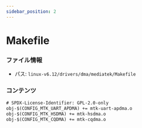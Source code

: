 ```yaml
---
sidebar_position: 2
---
```

# Makefile

### ファイル情報

- パス: `linux-v6.12/drivers/dma/mediatek/Makefile`

### コンテンツ

```txt
# SPDX-License-Identifier: GPL-2.0-only
obj-$(CONFIG_MTK_UART_APDMA) += mtk-uart-apdma.o
obj-$(CONFIG_MTK_HSDMA) += mtk-hsdma.o
obj-$(CONFIG_MTK_CQDMA) += mtk-cqdma.o

```

